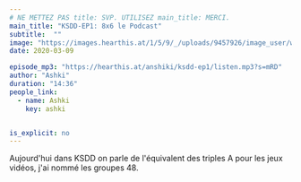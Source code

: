```yaml
---
# NE METTEZ PAS title: SVP. UTILISEZ main_title: MERCI.
main_title: "KSDD-EP1: 8x6 le Podcast"
subtitle:  ""
image: "https://images.hearthis.at/1/5/9/_/uploads/9457926/image_user/w1400_h1400_q70_----1590757533490.jpg"
date: 2020-03-09

episode_mp3: "https://hearthis.at/anshiki/ksdd-ep1/listen.mp3?s=mRD"
author: "Ashki"
duration: "14:36"
people_link: 
  - name: Ashki
    key: ashki


is_explicit: no
---
```


<PodcastHeader/>

<!-- ECRIRE LA DESCRIPTION DE L'EPISODE SOUS CETTE LIGNE -->
Aujourd'hui dans KSDD on parle de l'équivalent des triples A pour les jeux vidéos, j'ai nommé les groupes 48.

